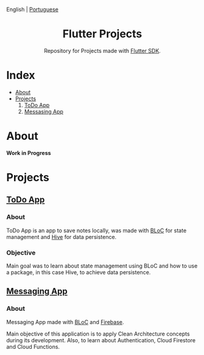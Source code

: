 English | [Portuguese](./README.pt-BR.md)

<h1 align="center">Flutter Projects</h1>

<div align="center">

Repository for Projects made with [Flutter SDK](https://flutter.dev/).

</div>

# Index

- [About](#about)
- [Projects](#projects)
  1. [ToDo App](#todo-app)
  2. [Messasing App](#messaging-app)

# About

**Work in Progress**

# Projects

## [ToDo App](./ToDo-App/)

### About

ToDo App is an app to save notes locally, was made with [BLoC](https://pub.dev/packages/flutter_bloc) for state management and [Hive](https://pub.dev/packages/hive_flutter) for data persistence.

### Objective

Main goal was to learn about state management using BLoC and how to use a package, in this case Hive, to achieve data persistence.

## [Messaging App](./Messaging-App/)

### About

Messaging App made with [BLoC](https://pub.dev/packages/flutter_bloc) and [Firebase](https://firebase.flutter.dev/docs/overview/).

Main objective of this application is to apply Clean Architecture concepts during its development. Also, to learn about Authentication, Cloud Firestore and Cloud Functions.
